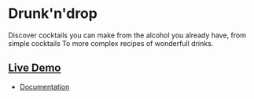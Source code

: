 # Drunk'n'drop

Discover cocktails you can make from the alcohol you already have, from simple cocktails To more complex recipes of wonderfull drinks.

## [Live Demo](http://drunk-n-drop.surge.sh/#/)

* [Documentation](doc/README.md)
